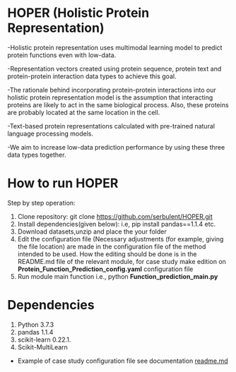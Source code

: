 # HOPER (Holistic Protein Representation)

-Holistic protein representation uses  multimodal learning model to predict protein functions even with low-data. 

-Representation vectors created using protein sequence, protein text and protein-protein interaction data types to achieve this goal.

-The rationale behind  incorporating protein-protein interactions into our holistic protein representation model is the assumption 
that interacting proteins are likely to act in the same biological process. Also, these proteins are probably located at the same location in the cell. 

-Text-based protein representations calculated with pre-trained natural language processing models.

-We aim to increase low-data prediction performance by using these three data types together.

# How to run HOPER

Step by step operation:
  1. Clone repository: git clone https://github.com/serbulent/HOPER.git
  2. Install dependencies(given below): i.e, pip install pandas==1.1.4 etc.
  3. Download datasets,unzip and place the your folder
  4. Edit the configuration file (Necessary adjustments (for example, giving the file location) are made in the configuration file of the method intended to be used.
How the editing should be done is in the README.md file of the relevant module, for case study make edition on **Protein_Function_Prediction_config.yaml** configuration file
  5. Run module main function  i.e., python **Function_prediction_main.py**

# Dependencies
 1.	Python 3.7.3
 2.	pandas 1.1.4
 3.	scikit-learn 0.22.1.
 4.	Scikit-MultiLearn

- Example of case study configuration file see documentation [readme.md](https://github.com/serbulent/HOPER/blob/main/Reproduction/case_study/readme.md)
